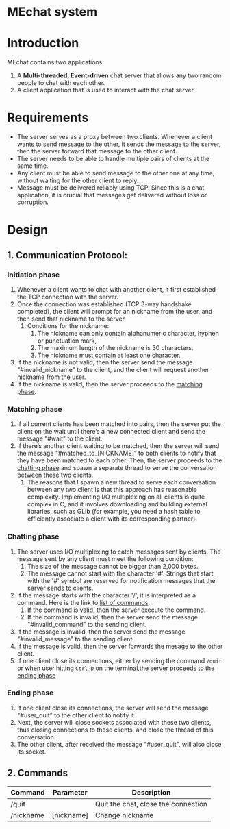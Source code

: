 # MEchat system

# Introduction

MEchat contains two applications:

1. A **Multi-threaded, Event-driven** chat server that allows any two random people to chat with each other.
2. A client application that is used to interact with the chat server.

# Requirements

- The server serves as a proxy between two clients. Whenever a client wants to send message to the other, it sends the message to the server, then the server forward that message to the other client.
- The server needs to be able to handle multiple pairs of clients at the same time.
- Any client must be able to send message to the other one at any time, without waiting for the other client to reply.
- Message must be delivered reliably using TCP. Since this is a chat application, it is crucial that messages get delivered without loss or corruption.

# Design

## 1. Communication Protocol:

### Initiation phase

1. Whenever a client wants to chat with another client, it first established the TCP connection with the server. 
2. Once the connection was established (TCP 3-way handshake completed), the client will prompt for an nickname from the user, and then send that nickname to the server.
    1. Conditions for the nickname:
        1. The nickname can only contain alphanumeric character, hyphen or punctuation mark,
        2. The maximum length of the nickname is 30 characters.
        3. The nickname must contain at least one character.
3. If the nickname is not valid, then the server send the message "#invalid_nickname" to the client, and the client will request another nickname from the user. 
4. If the nickname is valid, then the server proceeds to the [matching phase](#Matching-phase).

### Matching phase

1. If all current clients has been matched into pairs, then the server put the client on the wait until there’s a new connected client and send the message "#wait" to the client.
2. If there’s another client waiting to be matched, then the server will send the message "#matched_to_[NICKNAME]” to both clients to notify that they have been matched to each other. Then, the server proceeds to the [chatting phase](#Chatting-phase) and spawn a separate thread to serve the conversation between these two clients.
    1. The reasons that I spawn a new thread to serve each conversation between any two client is that this approach has reasonable complexity. Implementing I/O multiplexing on all clients is quite complex in C, and it involves downloading and building external libraries, such as GLib (for example, you need a hash table to efficiently associate a client with its corresponding partner).

### Chatting phase

1. The server uses I/O multiplexing to catch messages sent by clients. The message sent by any client must meet the following condition:
    1. The size of the message cannot be bigger than 2,000 bytes.
    2. The message cannot start with the character '#'. Strings that start with the '#' symbol are reserved for notification messages that the server sends to clients.
2. If the message starts with the character '/', it is interpreted as a command. Here is the link to [list of commands](#2.-Commands). 
    1. If the command is valid, then the server execute the command. 
    2. If the command is invalid, then the server send the message "#invalid_command" to the sending client. 
3. If the message is invalid, then the server send the message "#invalid_message" to the sending client.
4. If the message is valid, then the server forwards the mesage to the other client.
5. If one client close its connections, either by sending the command ```/quit``` or when user hitting ```Ctrl-D``` on the terminal,the server proceeds to the [ending phase](#Ending-phase)

### Ending phase

1. If one client close its connections, the server will send the message "#user_quit" to the other client to notify it. 
2. Next, the server will close sockets associated with these two clients, thus closing connections to these clients, and close the thread of this conversation.
3. The other client, after received the message "#user_quit", will also close its socket.

## 2. Commands
| Command       | Parameter             | Description                         |
| ------------- | --------------------- | ----------------------------------- |
| /quit         |                       | Quit the chat, close the connection |
| /nickname     | [nickname]            | Change nickname                     |
